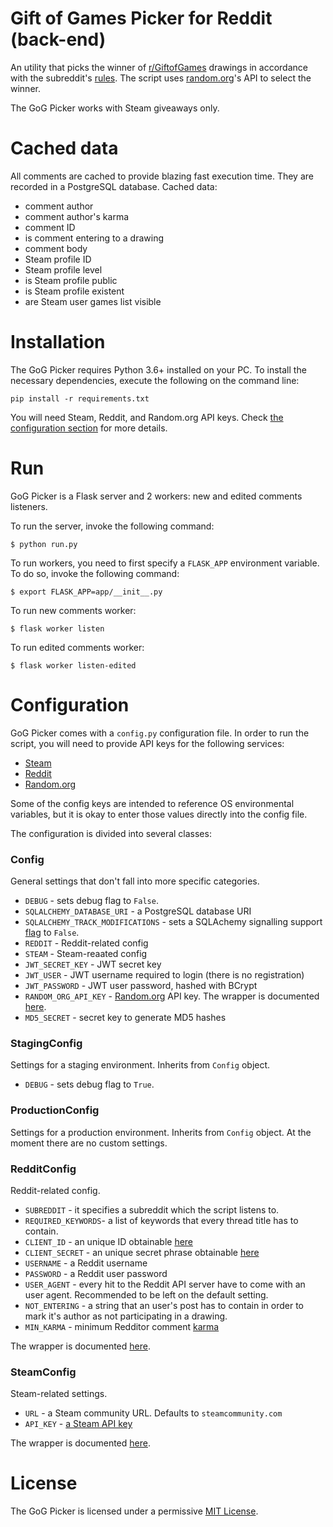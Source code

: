 # Gift of Games Picker for Reddit (back-end)

An utility that picks the winner of [r/GiftofGames](https://www.reddit.com/r/GiftofGames) drawings in accordance with the subreddit's [rules](https://www.reddit.com/r/GiftofGames/wiki/rules). The script uses [random.org](https://www.random.org/)'s API to select the winner.

The GoG Picker works with Steam giveaways only.

# Cached data

All comments are cached to provide blazing fast execution time. They are recorded in a PostgreSQL database. Cached data:

* comment author
* comment author's karma
* comment ID
* is comment entering to a drawing
* comment body
* Steam profile ID
* Steam profile level
* is Steam profile public
* is Steam profile existent
* are Steam user games list visible

# Installation

The GoG Picker requires Python 3.6+ installed on your PC. To install the necessary dependencies, execute the following on the command line:

```
pip install -r requirements.txt
```

You will need Steam, Reddit, and Random.org API keys. Check [the configuration section](#configuration) for more details. 

# Run

GoG Picker is a Flask server and 2 workers: new and edited comments listeners.

To run the server, invoke the following command:

```
$ python run.py
```

To run workers, you need to first specify a `FLASK_APP` environment variable. To do so, invoke the following command:

```
$ export FLASK_APP=app/__init__.py
```

To run new comments worker:

```
$ flask worker listen
```

To run edited comments worker:

```
$ flask worker listen-edited
```

# Configuration

GoG Picker comes with a `config.py` configuration file. In order to run the script, you will need to provide API keys for the following services:

* [Steam](https://steamcommunity.com/dev/apikey)
* [Reddit](https://www.reddit.com/prefs/apps/)
* [Random.org](https://api.random.org/api-keys/beta)

Some of the config keys are intended to reference OS environmental variables, but it is okay to enter those values directly into the config file.

The configuration is divided into several classes:

### Config

General settings that don't fall into more specific categories.

* `DEBUG` - sets debug flag to `False`.
* `SQLALCHEMY_DATABASE_URI` - a PostgreSQL database URI
* `SQLALCHEMY_TRACK_MODIFICATIONS` - sets a SQLAchemy signalling support [flag](https://flask-sqlalchemy.palletsprojects.com/en/2.x/signals/) to `False`.
* `REDDIT` - Reddit-related config
* `STEAM` - Steam-reaated config
* `JWT_SECRET_KEY` - JWT secret key
* `JWT_USER` - JWT username required to login (there is no registration)
* `JWT_PASSWORD` - JWT user password, hashed with BCrypt
* `RANDOM_ORG_API_KEY` - [Random.org](https://www.random.org/) API key. The wrapper is documented [here](https://pypi.org/project/rdoclient-py3/).
* `MD5_SECRET` - secret key to generate MD5 hashes

### StagingConfig

Settings for a staging environment. Inherits from `Config` object.

* `DEBUG` - sets debug flag to `True`.

### ProductionConfig

Settings for a production environment. Inherits from `Config` object. At the moment there are no custom settings.

### RedditConfig

Reddit-related config.

* `SUBREDDIT` - it specifies a subreddit which the script listens to.
* `REQUIRED_KEYWORDS`- a list of keywords that every thread title has to contain.
* `CLIENT_ID` - an unique ID obtainable [here](https://www.reddit.com/prefs/apps)
* `CLIENT_SECRET` -  an unique secret phrase obtainable [here](https://www.reddit.com/prefs/apps)
* `USERNAME` - a Reddit username
* `PASSWORD` - a Reddit user password
* `USER_AGENT` - every hit to the Reddit API server have to come with an user agent. Recommended to be left on the default setting.
* `NOT_ENTERING` - a string that an user's post has to contain in order to mark it's author as not participating in a drawing. 
* `MIN_KARMA` - minimum Redditor comment [karma](https://www.reddit.com/wiki/faq#wiki_what_is_that_number_next_to_usernames.3F_and_what_is_karma.3F)

The wrapper is documented [here](https://praw.readthedocs.io/en/latest/).

### SteamConfig

Steam-related settings.

* `URL` - a Steam community URL. Defaults to `steamcommunity.com`
* `API_KEY` - [a Steam API key](https://steamcommunity.com/dev/apikey)

The wrapper is documented [here](https://steam.readthedocs.io/en/latest/).

# License

The GoG Picker is licensed under a permissive [MIT License](LICENSE).

